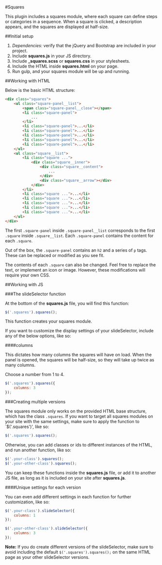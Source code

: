 #Squares

This plugin includes a squares module, where each square can define steps or categories in a sequence. When a square is clicked, a description appears, and the squares are displayed at half-size.

##Initial setup

1. _Dependencies:_ verify that the jQuery and Bootstrap are included in your project.
2. Include **squares.js** in your JS directory.
3. Include **_squares.scss** or **squares.css** in your stylesheets.
4. Include the HTML inside **squares.html** on your page.
5. Run gulp, and your squares module will be up and running.

##Working with HTML

Below is the basic HTML structure:

```html
<div class="squares">
	<ul class="square-panel__list">
		<span class="square-panel__close"></span>
		<li class="square-panel">
			...
		</li>
		<li class="square-panel">...</li>
		<li class="square-panel">...</li>
		<li class="square-panel">...</li>
		<li class="square-panel">...</li>
		<li class="square-panel">...</li>
	</ul>
	<ul class="square__list">
		<li class="square ...">
			<div class="square__inner">
				<div class="square__content">
					...
				</div>
				<div class="square__arrow"></div>
			</div>
		</li>
		<li class="square ...">...</li>
		<li class="square ...">...</li>
		<li class="square ...">...</li>
		<li class="square ...">...</li>
		<li class="square ...">...</li>
	</ul>
</div>
```

The first `.square-panel` inside `.square-panel__list` corresponds to the first `.square` inside `.square__list`. Each `.square-panel` contains the content for each `.square`. 

Out of the box, the `.square-panel` contains an `h2` and a series of `p` tags. These can be replaced or modified as you see fit.

The contents of each `.square` can also be changed. Feel free to replace the text, or implement an icon or image. However, these modifications will require your own CSS.


##Working with JS

###The slideSelector function

At the bottom of the __squares.js__ file, you will find this function:

```javascript
$('.squares').squares();
```

This function creates your squares module.

If you want to customize the display settings of your slideSelector, include any of the below options, like so:

####columns

This dictates how many columns the squares will have on load. When the panel is opened, the squares will be half-size, so they will take up twice as many columns.

Choose a number from 1 to 4.

```javascript
$('.squares').squares({
    columns: 3
});
```

###Creating multiple versions

The squares module only works on the provided HTML base structure, which has the class `.squares`. If you want to target all squares modules on your site with the same settings, make sure to apply the function to `$('.squares')', like so:

```javascript
$('.squares').squares();
```
 
Otherwise, you can add classes or ids to different instances of the HTML, and run another function, like so:
 
```javascript
$('.your-class').squares();
$('.your-other-class').squares();
```
 
You can keep these functions inside the __squares.js__ file, or add it to another JS file, as long as it is included on your site after __squares.js__.

####Unique settings for each version

You can even add different settings in each function for further customization, like so:

```javascript
$('.your-class').slideSelector({
    columns: 1
});

$('.your-other-class').slideSelector({
    columns: 3
});
```

__Note:__ If you do create different versions of the slideSelector, make sure to avoid including the default `$('.squares').squares();` on the same HTML page as your other slideSelector versions. 